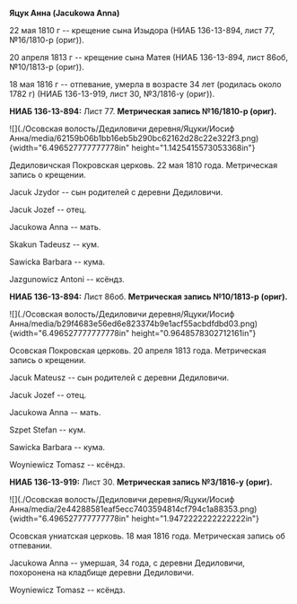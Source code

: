 **Яцук Анна (Jacukowa Anna)**

22 мая 1810 г -- крещение сына Изыдора (НИАБ 136-13-894, лист 77,
№16/1810-р (ориг)).

20 апреля 1813 г -- крещение сына Матея (НИАБ 136-13-894, лист 86об,
№10/1813-р (ориг)).

18 мая 1816 г -- отпевание, умерла в возрасте 34 лет (родилась около
1782 г) (НИАБ 136-13-919, лист 30, №3/1816-у (ориг)).

**НИАБ 136-13-894:** Лист 77. **Метрическая запись №16/1810-р (ориг).**

![](./Осовская волость/Дедиловичи деревня/Яцуки/Иосиф Анна/media/62159b06b1bb16eb5b290bc62162d28c22e322f3.png){width="6.496527777777778in"
height="1.1425415573053368in"}

Дедиловичская Покровская церковь. 22 мая 1810 года. Метрическая запись о
крещении.

Jacuk Jzydor -- сын родителей с деревни Дедиловичи.

Jacuk Jozef -- отец.

Jacukowa Anna -- мать.

Skakun Tadeusz -- кум.

Sawicka Barbara -- кума.

Jazgunowicz Antoni -- ксёндз.

**НИАБ 136-13-894:** Лист 86об. **Метрическая запись №10/1813-р
(ориг).**

![](./Осовская волость/Дедиловичи деревня/Яцуки/Иосиф Анна/media/b29f4683e56ed6e823374b9e1acf55acbdfdbd03.png){width="6.496527777777778in"
height="0.9648578302712161in"}

Осовская Покровская церковь. 20 апреля 1813 года. Метрическая запись о
крещении.

Jacuk Mateusz -- сын родителей с деревни Дедиловичи.

Jacuk Jozef -- отец.

Jacukowa Anna -- мать.

Szpet Stefan -- кум.

Sawicka Barbara -- кума.

Woyniewicz Tomasz -- ксёндз.

**НИАБ 136-13-919:** Лист 30. **Метрическая запись №3/1816-у (ориг).**

![](./Осовская волость/Дедиловичи деревня/Яцуки/Иосиф Анна/media/2e44288581eaf5ecc7403594814cf794c1a88353.png){width="6.496527777777778in"
height="1.9472222222222222in"}

Осовская униатская церковь. 18 мая 1816 года. Метрическая запись об
отпевании.

Jacukowa Anna -- умершая, 34 года, с деревни Дедиловичи, похоронена на
кладбище деревни Дедиловичи.

Woyniewicz Tomasz -- ксёндз.
